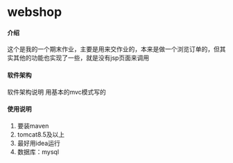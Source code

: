 # webshop

#### 介绍
这个是我的一个期末作业，主要是用来交作业的，本来是做一个浏览订单的，但其实其他的功能也实现了一些，就是没有jsp页面来调用

#### 软件架构
软件架构说明
用基本的mvc模式写的

#### 使用说明

1.  要装maven
2.  tomcat8.5及以上
3.  最好用idea运行
4.  数据库：mysql


